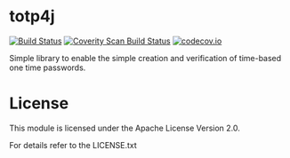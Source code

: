 totp4j
============

[![Build Status](https://travis-ci.org/tuxbox/totp4j.png?branch=master)](https://travis-ci.org/tuxbox/totp4j)
[![Coverity Scan Build Status](https://scan.coverity.com/projects/5632/badge.svg)](https://scan.coverity.com/projects/5632)
[![codecov.io](https://codecov.io/github/tuxbox/totp4j/coverage.svg?branch=master)](https://codecov.io/github/tuxbox/totp4j?branch=master)

Simple library to enable the simple creation and verification of time-based one time passwords.

License
========
This module is licensed under the Apache License Version 2.0.

For details refer to the LICENSE.txt
